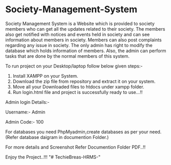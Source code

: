 # Society-Management-System
Society Management System is a Website which is provided to society members who can get all the updates related to their society. The members also get notified with notices and events held in society and  can see information about members in society. Members can also post complaints regarding any  issue in society. The only admin has right to modify the database which holds information of  members. Also, the admin can perform tasks that are done by the normal members of this  system.

To run project on your Desktop/laptop follow below given steps:-
1. Install XAMPP on your System.
2. Download the zip file from repository and extract it on your system.
3. Move all your Downloaded files to htdocs under xampp folder.
4. Run login.html file and project is successfully ready to use...!!

Admin login Details:-

Username:- Admin

Admin Code:- 100

For databases you need PhpMyadmin,create databases as per your need.(Refer database daigram in documention Folder.)

For more details and Screenshot Refer Documention Folder PDF..!!

Enjoy the Project..!!!
"# TechieBreas-HRMS-" 
